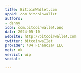 ```yaml
---
title: BitcoinWallet.com
appId: com.bitcoinwallet
authors:
- danny
icon: com.bitcoinwallet.png
date: 2024-05-10
website: http://bitcoinwallet.com
twitter: bitcoinwaIIet
provider: 404 Financial LLC
meta: ok
verdict: wip
social: 

---
```


